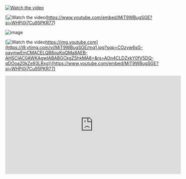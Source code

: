[![Watch the video](https://i9.ytimg.com/vi/MiT9WBugSGE/mq1.jpg?sqp=COzyw6sG-oaymwEmCMACELQB8quKqQMa8AEB-AHSCIAC0AWKAgwIABABGCkgZShkMA8=&rs=AOn4CLDZxkY0fV5DQ-qDOoa20kZe93LRxg)](https://www.youtube.com/embed/MiT9WBugSGE?si=WHPi0j7Cu95PKR77)


[![Watch the video](https://github.com/pourmalek/CovidLongitudinalResults/assets/30849720/6d5b575c-34f4-409d-9572-cc6b9b15b059)(https://www.youtube.com/embed/MiT9WBugSGE?si=WHPi0j7Cu95PKR77)

![image](https://github.com/pourmalek/CovidLongitudinalResults/assets/30849720/6d5b575c-34f4-409d-9572-cc6b9b15b059)



[![Watch the video]([)https://img.youtube.com](https://i9.ytimg.com/vi/MiT9WBugSGE/mq1.jpg?sqp=COzyw6sG-oaymwEmCMACELQB8quKqQMa8AEB-AHSCIAC0AWKAgwIABABGCkgZShkMA8=&rs=AOn4CLDZxkY0fV5DQ-qDOoa20kZe93LRxg))(https://www.youtube.com/embed/MiT9WBugSGE?si=WHPi0j7Cu95PKR77)

<iframe width="560" height="315" src="https://www.youtube.com/embed/MiT9WBugSGE?si=WHPi0j7Cu95PKR77" title="YouTube video player" frameborder="0" allow="accelerometer; autoplay; clipboard-write; encrypted-media; gyroscope; picture-in-picture; web-share" allowfullscreen></iframe>

